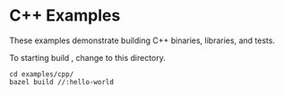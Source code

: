 C++ Examples
============

These examples demonstrate building C++ binaries, libraries, and tests.

To starting build , change to this directory.
```
cd examples/cpp/
bazel build //:hello-world
```
